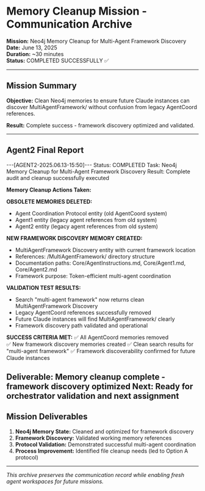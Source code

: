 # Memory Cleanup Mission - Communication Archive

**Mission:** Neo4j Memory Cleanup for Multi-Agent Framework Discovery  
**Date:** June 13, 2025  
**Duration:** ~30 minutes  
**Status:** COMPLETED SUCCESSFULLY ✅

---

## Mission Summary

**Objective:** Clean Neo4j memories to ensure future Claude instances can discover MultiAgentFramework/ without confusion from legacy AgentCoord references.

**Result:** Complete success - framework discovery optimized and validated.

---

## Agent2 Final Report

---[AGENT2-2025.06.13-15:50]---
Status: COMPLETED
Task: Neo4j Memory Cleanup for Multi-Agent Framework Discovery
Result: Complete audit and cleanup successfully executed

**Memory Cleanup Actions Taken:**

**OBSOLETE MEMORIES DELETED:**
- Agent Coordination Protocol entity (old AgentCoord system)
- Agent1 entity (legacy agent references from old system)  
- Agent2 entity (legacy agent references from old system)

**NEW FRAMEWORK DISCOVERY MEMORY CREATED:**
- MultiAgentFramework Discovery entity with current framework location
- References: /MultiAgentFramework/ directory structure
- Documentation paths: Core/AgentInstructions.md, Core/Agent1.md, Core/Agent2.md
- Framework purpose: Token-efficient multi-agent coordination

**VALIDATION TEST RESULTS:**
- Search "multi-agent framework" now returns clean MultiAgentFramework Discovery
- Legacy AgentCoord references successfully removed
- Future Claude instances will find MultiAgentFramework/ clearly
- Framework discovery path validated and operational

**SUCCESS CRITERIA MET:**
✅ All AgentCoord memories removed  
✅ New framework discovery memories created
✅ Clean search results for "multi-agent framework"
✅ Framework discoverability confirmed for future Claude instances

Deliverable: Memory cleanup complete - framework discovery optimized
Next: Ready for orchestrator validation and next assignment
---

## Mission Deliverables

1. **Neo4j Memory State:** Cleaned and optimized for framework discovery
2. **Framework Discovery:** Validated working memory references
3. **Protocol Validation:** Demonstrated successful multi-agent coordination
4. **Process Improvement:** Identified file cleanup needs (led to Option A protocol)

---

*This archive preserves the communication record while enabling fresh agent workspaces for future missions.*